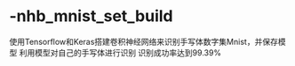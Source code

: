 # -nhb_mnist_set_build
使用Tensorflow和Keras搭建卷积神经网络来识别手写体数字集Mnist，并保存模型
利用模型对自己的手写体进行识别
识别成功率达到99.39%
